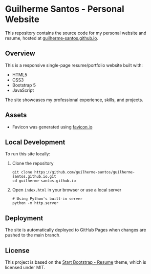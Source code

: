 # Guilherme Santos - Personal Website

This repository contains the source code for my personal website and resume, hosted at [guilherme-santos.github.io](https://guilherme-santos.github.io).

## Overview

This is a responsive single-page resume/portfolio website built with:

- HTML5
- CSS3
- Bootstrap 5
- JavaScript

The site showcases my professional experience, skills, and projects.

## Assets

- Favicon was generated using [favicon.io](https://favicon.io/)

## Local Development

To run this site locally:

1. Clone the repository
   ```
   git clone https://github.com/guilherme-santos/guilherme-santos.github.io.git
   cd guilherme-santos.github.io
   ```

2. Open `index.html` in your browser or use a local server
   ```
   # Using Python's built-in server
   python -m http.server
   ```

## Deployment

The site is automatically deployed to GitHub Pages when changes are pushed to the main branch.

## License

This project is based on the [Start Bootstrap - Resume](https://startbootstrap.com/theme/resume/) theme, which is licensed under MIT.
